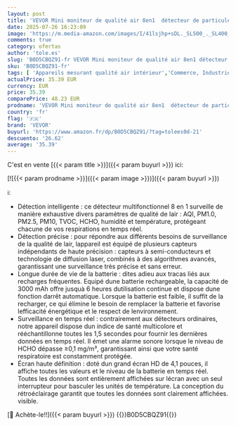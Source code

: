 ```yaml
---
layout: post
title: 'VEVOR Mini moniteur de qualité air 8en1  détecteur de particules professionnel PM2 5 PM10 PM1 0  formaldéhyde  température  humidité  testeur TVOC AQI avec seuils d alarme pour intérieur  extérieur'
date: 2025-07-26 16:23:09
image: 'https://m.media-amazon.com/images/I/41lsjhp+sDL._SL500_._SL400_.jpg'
comments: true
category: ofertas
author: 'tole.es'
slug: 'B0D5CBQZ91-fr VEVOR Mini moniteur de qualité air 8en1 détecteur de...'
sku: 'B0D5CBQZ91-fr'
tags: [ 'Appareils mesurant qualité air intérieur','Commerce, Industrie et Science','Test et mesurage','vevor','Écoulement dair et qualité de lair','🇫🇷', ]
actualPrice: 35.39 EUR
currency: EUR
price: 35.39
comparePrice: 48.23 EUR
prodname: 'VEVOR Mini moniteur de qualité air 8en1  détecteur de particules professionnel PM2 5 PM10 PM1 0  formaldéhyde  température  humidité  testeur TVOC AQI avec seuils d alarme pour intérieur  extérieur'
country: 'fr'
flag: '🇫🇷'
brand: 'VEVOR'
buyurl: 'https://www.amazon.fr/dp/B0D5CBQZ91/?tag=tolees0d-21'
descuento: '26.62'
average: '35.39'
---
```


C'est en vente [{{< param title >}}]({{< param buyurl >}}) ici:

[![{{< param prodname >}}]({{< param image >}})]({{< param buyurl >}})

ℹ️:

- Détection intelligente : ce détecteur multifonctionnel 8 en 1 surveille de manière exhaustive divers paramètres de qualité de lair : AQI, PM1.0, PM2.5, PM10, TVOC, HCHO, humidité et température, protégeant chacune de vos respirations en temps réel.
- Détection précise : pour répondre aux différents besoins de surveillance de la qualité de lair, lappareil est équipé de plusieurs capteurs indépendants de haute précision : capteurs à semi-conducteurs et technologie de diffusion laser, combinés à des algorithmes avancés, garantissant une surveillance très précise et sans erreur.
- Longue durée de vie de la batterie : dites adieu aux tracas liés aux recharges fréquentes. Equipé dune batterie rechargeable, la capacité de 3000 mAh offre jusquà 6 heures dutilisation continue et dispose dune fonction darrêt automatique. Lorsque la batterie est faible, il suffit de la recharger, ce qui élimine le besoin de remplacer la batterie et favorise lefficacité énergétique et le respect de lenvironnement.
- Surveillance en temps réel : contrairement aux détecteurs ordinaires, notre appareil dispose dun indice de santé multicolore et rééchantillonne toutes les 1,5 secondes pour fournir les dernières données en temps réel. Il émet une alarme sonore lorsque le niveau de HCHO dépasse ≥0,1 mg/m³, garantissant ainsi que votre santé respiratoire est constamment protégée.
- Écran haute définition : doté dun grand écran HD de 4,1 pouces, il affiche toutes les valeurs et le niveau de la batterie en temps réel. Toutes les données sont entièrement affichées sur lécran avec un seul interrupteur pour basculer les unités de température. La conception du rétroéclairage garantit que toutes les données sont clairement affichées. visible.

[🛒 Achète-le!!]({{< param buyurl >}})
{{<world>}}B0D5CBQZ91{{</world>}}
